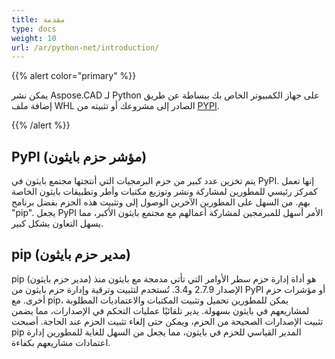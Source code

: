 ```yaml
---
title: مقدمة
type: docs
weight: 10
url: /ar/python-net/introduction/
---
```


{{% alert color="primary" %}}

يمكن نشر Aspose.CAD لـ Python على جهاز الكمبيوتر الخاص بك ببساطة عن طريق إضافة ملف WHL الصادر إلى مشروعك أو تثبيته من [PYPI](https://pypi.org/project/aspose-cad/).

{{% /alert %}}

## PyPI (مؤشر حزم بايثون)

يتم تخزين عدد كبير من حزم البرمجيات التي أنتجتها مجتمع بايثون في PyPI. إنها تعمل كمركز رئيسي للمطورين لمشاركة ونشر وتوزيع مكتبات وأطر وتطبيقات بايثون الخاصة بهم. من السهل على المطورين الآخرين الوصول إلى وتثبيت هذه الحزم بفضل برنامج "pip". يجعل PyPI الأمر أسهل للمبرمجين لمشاركة أعمالهم مع مجتمع بايثون الأكبر، مما يسهل التعاون بشكل كبير.

## pip (مدير حزم بايثون)

pip (مدير حزم بايثون) هو أداة إدارة حزم سطر الأوامر التي تأتي مدمجة مع بايثون منذ الإصدار 2.7.9 و3.4. تُستخدم لتثبيت وترقية وإدارة حزم بايثون من PyPI أو مؤشرات حزم أخرى. مع pip، يمكن للمطورين تحميل وتثبيت المكتبات والاعتماديات المطلوبة لمشاريعهم في بايثون بسهولة. يدير تلقائيًا عمليات التحكم في الإصدارات، مما يضمن تثبيت الإصدارات الصحيحة من الحزم، ويمكن حتى إلغاء تثبيت الحزم عند الحاجة. أصبحت pip المدير القياسي للحزم في بايثون، مما يجعل من السهل للغاية للمطورين إدارة اعتمادات مشاريعهم بكفاءة.
